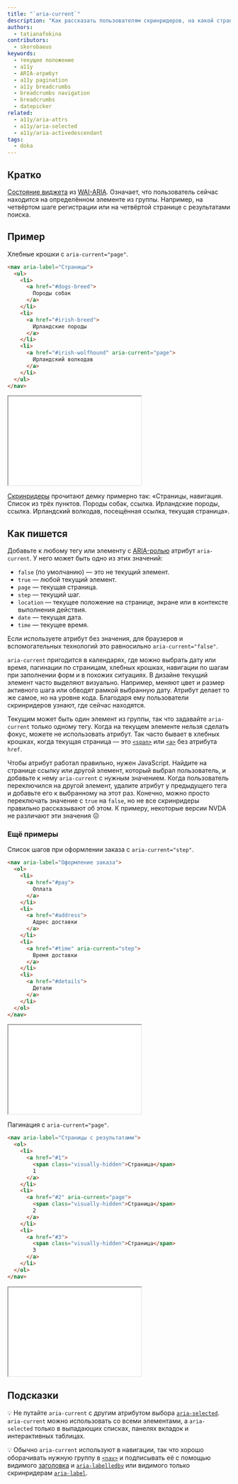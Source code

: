 ```yaml
---
title: "`aria-current`"
description: "Как рассказать пользователям скринридеров, на какой странице они сейчас находятся?"
authors:
  - tatianafokina
contributors:
  - skorobaeus
keywords:
  - текущее положение
  - a11y
  - ARIA-атрибут
  - a11y pagination
  - a11y breadcrumbs
  - breadcrumbs navigation
  - breadcrumbs
  - datepicker
related:
  - a11y/aria-attrs
  - a11y/aria-selected
  - a11y/aria-activedescendant
tags:
  - doka
---
```


## Кратко

[Состояние виджета](/a11y/aria-attrs/#atributy-vidzhetov) из [WAI-ARIA](/a11y/aria-intro/#specifikaciya). Означает, что пользователь сейчас находится на определённом элементе из группы. Например, на четвёртом шаге регистрации или на четвёртой странице с результатами поиска.

## Пример

Хлебные крошки с `aria-current="page"`.

```html
<nav aria-label="Страницы">
  <ul>
    <li>
      <a href="#dogs-breed">
        Породы собак
      </a>
    </li>
    <li>
      <a href="#irish-breed">
        Ирландские породы
      </a>
    </li>
    <li>
      <a href="#irish-wolfhound" aria-current="page">
        Ирландский волкодав
      </a>
    </li>
  </ul>
</nav>
```

<iframe title="Список страниц с aria-current" src="demos/breadcrumbs/" height="200"></iframe>

[Скринридеры](/a11y/screenreaders/) прочитают демку примерно так: «Страницы, навигация. Список из трёх пунктов. Породы собак, ссылка. Ирландские породы, ссылка. Ирландский волкодав, посещённая ссылка, текущая страница».

## Как пишется

Добавьте к любому тегу или элементу с [ARIA-ролью](/a11y/aria-roles/) атрибут `aria-current`. У него может быть одно из этих значений:

- `false` (по умолчанию) — это не текущий элемент.
- `true` — любой текущий элемент.
- `page` — текущая страница.
- `step` — текущий шаг.
- `location` — текущее положение на странице, экране или в контексте выполнения действия.
- `date` — текущая дата.
- `time` — текущее время.

Если используете атрибут без значения, для браузеров и вспомогательных технологий это равносильно `aria-current="false"`.

`aria-current` пригодится в календарях, где можно выбрать дату или время, пагинации по страницам, хлебных крошках, навигации по шагам при заполнении форм и в похожих ситуациях. В дизайне текущий элемент часто выделяют визуально. Например, меняют цвет и размер активного шага или обводят рамкой выбранную дату. Атрибут делает то же самое, но на уровне кода. Благодаря ему пользователи скринридеров узнают, где сейчас находятся.

Текущим может быть один элемент из группы, так что задавайте `aria-current` только одному тегу. Когда на текущем элементе нельзя сделать фокус, можете не использовать атрибут. Так часто бывает в хлебных крошках, когда текущая страница — это [`<span>`](/html/span/) или [`<a>`](/html/a/) без атрибута `href`.

Чтобы атрибут работал правильно, нужен JavaScript. Найдите на странице ссылку или другой элемент, который выбрал пользователь, и добавьте к нему `aria-current` с нужным значением. Когда пользователь переключился на другой элемент, удалите атрибут у предыдущего тега и добавьте его к выбранному на этот раз. Конечно, можно просто переключать значение с `true` на `false`, но не все скринридеры правильно рассказывают об этом. К примеру, некоторые версии NVDA не различают эти значения ☹️

### Ещё примеры

Список шагов при оформлении заказа с `aria-current="step"`.

```html
<nav aria-label="Оформление заказа">
  <ol>
    <li>
      <a href="#pay">
        Оплата
      </a>
    </li>
    <li>
      <a href="#address">
        Адрес доставки
      </a>
    </li>
    <li>
      <a href="#time" aria-current="step">
        Время доставки
      </a>
    </li>
    <li>
      <a href="#details">
        Детали
      </a>
    </li>
  </ol>
</nav>
```

<iframe title="Список шагов с aria-current" src="demos/steps/" height="200"></iframe>

Пагинация с `aria-current="page"`.

```html
<nav aria-label="Страницы с результатами">
  <ol>
    <li>
      <a href="#1">
        <span class="visually-hidden">Страница</span>
        1
      </a>
    </li>
    <li>
      <a href="#2" aria-current="page">
        <span class="visually-hidden">Страница</span>
        2
      </a>
    </li>
    <li>
      <a href="#3">
        <span class="visually-hidden">Страница</span>
        3
      </a>
    </li>
  </ol>
</nav>
```

<iframe title="Пагинация с aria-current" src="demos/pagination/" height="200"></iframe>

## Подсказки

💡 Не путайте `aria-current` с другим атрибутом выбора [`aria-selected`](/a11y/aria-selected/). `aria-current` можно использовать со всеми элементами, а `aria-selected` только в выпадающих списках, панелях вкладок и интерактивных таблицах.

💡 Обычно `aria-current` используют в навигации, так что хорошо оборачивать нужную группу в [`<nav>`](/html/nav/) и подписывать её с помощью видимого [заголовка](/html/h1-h6/) и [`aria-labelledby`](/a11y/aria-labelledby/) или видимого только скринридерам [`aria-label`](/a11y/aria-label/).
